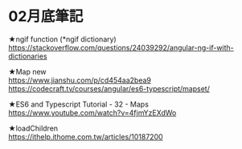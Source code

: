 # 02月底筆記<br />

★ngif function (*ngif dictionary)<br />
https://stackoverflow.com/questions/24039292/angular-ng-if-with-dictionaries<br />

★Map new<br />
https://www.jianshu.com/p/cd454aa2bea9<br />
https://codecraft.tv/courses/angular/es6-typescript/mapset/<br />

★ES6 and Typescript Tutorial - 32 - Maps<br />
https://www.youtube.com/watch?v=4fjmYzEXdWo<br />

★loadChildren<br />
https://ithelp.ithome.com.tw/articles/10187200<br />
